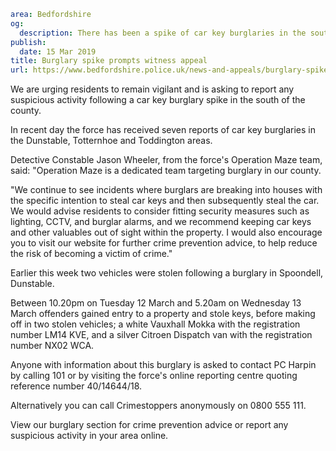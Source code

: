 ```yaml
area: Bedfordshire
og:
  description: There has been a spike of car key burglaries in the south of the county.
publish:
  date: 15 Mar 2019
title: Burglary spike prompts witness appeal
url: https://www.bedfordshire.police.uk/news-and-appeals/burglary-spike-south-mar19
```

We are urging residents to remain vigilant and is asking to report any suspicious activity following a car key burglary spike in the south of the county.

In recent day the force has received seven reports of car key burglaries in the Dunstable, Totternhoe and Toddington areas.

Detective Constable Jason Wheeler, from the force's Operation Maze team, said: "Operation Maze is a dedicated team targeting burglary in our county.

"We continue to see incidents where burglars are breaking into houses with the specific intention to steal car keys and then subsequently steal the car. We would advise residents to consider fitting security measures such as lighting, CCTV, and burglar alarms, and we recommend keeping car keys and other valuables out of sight within the property. I would also encourage you to visit our website for further crime prevention advice, to help reduce the risk of becoming a victim of crime."

Earlier this week two vehicles were stolen following a burglary in Spoondell, Dunstable.

Between 10.20pm on Tuesday 12 March and 5.20am on Wednesday 13 March offenders gained entry to a property and stole keys, before making off in two stolen vehicles; a white Vauxhall Mokka with the registration number LM14 KVE, and a silver Citroen Dispatch van with the registration number NX02 WCA.

Anyone with information about this burglary is asked to contact PC Harpin by calling 101 or by visiting the force's online reporting centre quoting reference number 40/14644/18.

Alternatively you can call Crimestoppers anonymously on 0800 555 111.

View our burglary section for crime prevention advice or report any suspicious activity in your area online.
